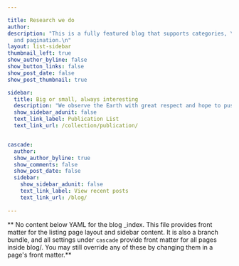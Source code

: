 ```yaml
---

title: Research we do
author: 
description: "This is a fully featured blog that supports categories, \ntags, series,
  and pagination.\n"
layout: list-sidebar
thumbnail_left: true
show_author_byline: false
show_button_links: false
show_post_date: false
show_post_thumbnail: true

sidebar:
  title: Big or small, always interesting
  description: "We observe the Earth with great respect and hope to push the frontiers of knowledge along the endless and wonderful journey of exploration. \n\n Start from satellite remote sensing, the tools we use and topics we focus are expanding quickly."
  show_sidebar_adunit: false
  text_link_label: Publication List
  text_link_url: /collection/publication/


cascade:
  author: 
  show_author_byline: true
  show_comments: false
  show_post_date: false
  sidebar:
    show_sidebar_adunit: false
    text_link_label: View recent posts
    text_link_url: /blog/
    
---
```


** No content below YAML for the blog _index. This file provides front matter for the listing page layout and sidebar content. It is also a branch bundle, and all settings under `cascade` provide front matter for all pages inside blog/. You may still override any of these by changing them in a page's front matter.**
